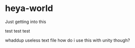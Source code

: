 # heya-world
Just getting into this


test test test

whaddup useless text file
how do i use this with unity though?
